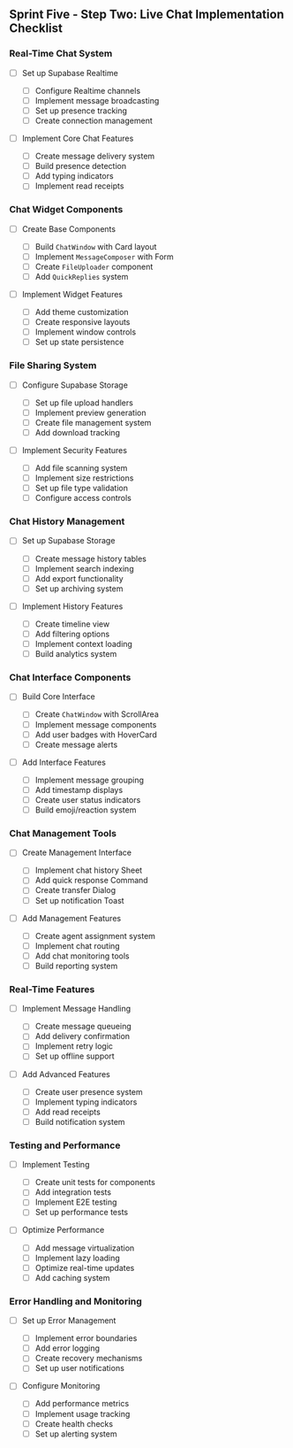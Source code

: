 ## Sprint Five - Step Two: Live Chat Implementation Checklist

### Real-Time Chat System

- [ ] Set up Supabase Realtime

    - [ ] Configure Realtime channels
    - [ ] Implement message broadcasting
    - [ ] Set up presence tracking
    - [ ] Create connection management

- [ ] Implement Core Chat Features
    - [ ] Create message delivery system
    - [ ] Build presence detection
    - [ ] Add typing indicators
    - [ ] Implement read receipts

### Chat Widget Components

- [ ] Create Base Components

    - [ ] Build `ChatWindow` with Card layout
    - [ ] Implement `MessageComposer` with Form
    - [ ] Create `FileUploader` component
    - [ ] Add `QuickReplies` system

- [ ] Implement Widget Features
    - [ ] Add theme customization
    - [ ] Create responsive layouts
    - [ ] Implement window controls
    - [ ] Set up state persistence

### File Sharing System

- [ ] Configure Supabase Storage

    - [ ] Set up file upload handlers
    - [ ] Implement preview generation
    - [ ] Create file management system
    - [ ] Add download tracking

- [ ] Implement Security Features
    - [ ] Add file scanning system
    - [ ] Implement size restrictions
    - [ ] Set up file type validation
    - [ ] Configure access controls

### Chat History Management

- [ ] Set up Supabase Storage

    - [ ] Create message history tables
    - [ ] Implement search indexing
    - [ ] Add export functionality
    - [ ] Set up archiving system

- [ ] Implement History Features
    - [ ] Create timeline view
    - [ ] Add filtering options
    - [ ] Implement context loading
    - [ ] Build analytics system

### Chat Interface Components

- [ ] Build Core Interface

    - [ ] Create `ChatWindow` with ScrollArea
    - [ ] Implement message components
    - [ ] Add user badges with HoverCard
    - [ ] Create message alerts

- [ ] Add Interface Features
    - [ ] Implement message grouping
    - [ ] Add timestamp displays
    - [ ] Create user status indicators
    - [ ] Build emoji/reaction system

### Chat Management Tools

- [ ] Create Management Interface

    - [ ] Implement chat history Sheet
    - [ ] Add quick response Command
    - [ ] Create transfer Dialog
    - [ ] Set up notification Toast

- [ ] Add Management Features
    - [ ] Create agent assignment system
    - [ ] Implement chat routing
    - [ ] Add chat monitoring tools
    - [ ] Build reporting system

### Real-Time Features

- [ ] Implement Message Handling

    - [ ] Create message queueing
    - [ ] Add delivery confirmation
    - [ ] Implement retry logic
    - [ ] Set up offline support

- [ ] Add Advanced Features
    - [ ] Create user presence system
    - [ ] Implement typing indicators
    - [ ] Add read receipts
    - [ ] Build notification system

### Testing and Performance

- [ ] Implement Testing

    - [ ] Create unit tests for components
    - [ ] Add integration tests
    - [ ] Implement E2E testing
    - [ ] Set up performance tests

- [ ] Optimize Performance
    - [ ] Add message virtualization
    - [ ] Implement lazy loading
    - [ ] Optimize real-time updates
    - [ ] Add caching system

### Error Handling and Monitoring

- [ ] Set up Error Management

    - [ ] Implement error boundaries
    - [ ] Add error logging
    - [ ] Create recovery mechanisms
    - [ ] Set up user notifications

- [ ] Configure Monitoring
    - [ ] Add performance metrics
    - [ ] Implement usage tracking
    - [ ] Create health checks
    - [ ] Set up alerting system
